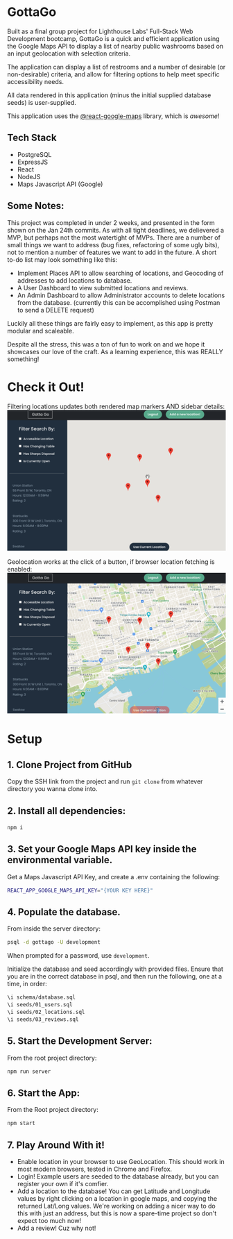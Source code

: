 # GottaGo


Built as a final group project for Lighthouse Labs' Full-Stack Web Development bootcamp, GottaGo is a quick and efficient application using the Google Maps API to display a list of nearby public washrooms based on an input geolocation with selection criteria.

The application can display a list of restrooms and a number of desirable (or non-desirable) criteria, and allow for filtering options to help meet specific accessibility needs.

All data rendered in this application (minus the initial supplied database seeds) is user-supplied.

This application uses the [@react-google-maps](https://react-google-maps-api-docs.netlify.app/) library, which is *awesome*!

## Tech Stack

- PostgreSQL
- ExpressJS
- React
- NodeJS
- Maps Javascript API (Google)

## Some Notes:

This project was completed in under 2 weeks, and presented in the form shown on the Jan 24th commits. As with all tight deadlines, we delievered a MVP, but perhaps not the most watertight of MVPs. There are a number of small things we want to address (bug fixes, refactoring of some ugly bits), not to mention a number of features we want to add in the future. A short to-do list may look something like this:

- Implement Places API to allow searching of locations, and Geocoding of addresses to add locations to database.
- A User Dashboard to view submitted locations and reviews.
- An Admin Dashboard to allow Administrator accounts to delete locations from the database. (currently this can be accomplished using Postman to send a DELETE request)

Luckily all these things are fairly easy to implement, as this app is pretty modular and scaleable. 

Despite all the stress, this was a ton of fun to work on and we hope it showcases our love of the craft. As a learning experience, this was REALLY something!

# Check it Out!

Filtering locations updates both rendered map markers AND sidebar details:
!["Filtering Locations"](https://raw.githubusercontent.com/koogler/gotta-go/master/docs/filtering.gif)

Geolocation works at the click of a button, if browser location fetching is enabled:
!["Geolocation Demonstration"](https://raw.githubusercontent.com/koogler/gotta-go/master/docs/geolocation.gif)

# Setup

## 1. Clone Project from GitHub

Copy the SSH link from the project and run `git clone` from whatever directory you wanna clone into.

## 2. Install all dependencies:

```sh
npm i
```

## 3. Set your Google Maps API key inside the environmental variable.

Get a Maps Javascript API Key, and create a .env containing the following:

```sh
REACT_APP_GOOGLE_MAPS_API_KEY="{YOUR KEY HERE}" 
```

## 4. Populate the database. 

From inside the server directory:
```sh
psql -d gottago -U development
```
When prompted for a password, use `development`.

Initialize the database and seed accordingly with provided files. Ensure that you are in the correct database in psql, and then run the following, one at a time, in order: 
```sh
\i schema/database.sql
\i seeds/01_users.sql
\i seeds/02_locations.sql
\i seeds/03_reviews.sql
```

## 5. Start the Development Server:

From the root project directory:
```sh
npm run server
```

## 6. Start the App:
From the Root project directory:
```sh
npm start
```

## 7. Play Around With it!

- Enable location in your browser to use GeoLocation. This should work in most modern browsers, tested in Chrome and Firefox.
- Login! Example users are seeded to the database already, but you can register your own if it's comfier.
- Add a location to the database! You can get Latitude and Longitude values by right clicking on a location in google maps, and copying the returned Lat/Long values. We're working on adding a nicer way to do this with just an address, but this is now a spare-time project so don't expect too much now!
- Add a review! Cuz why not!

